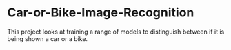 # Car-or-Bike-Image-Recognition
This project looks at training a range of models to distinguish between if it is being shown a car or a bike. 
